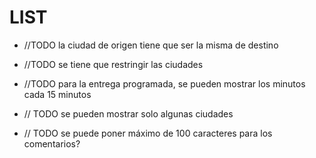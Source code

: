 # LIST

- //TODO la ciudad de origen tiene que ser la misma de destino

- //TODO se tiene que restringir las ciudades

- //TODO para la entrega programada, se pueden mostrar los minutos cada 15 minutos

- // TODO se pueden mostrar solo algunas ciudades

- // TODO se puede poner máximo de 100 caracteres para los comentarios?
